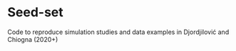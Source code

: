 # Seed-set
Code to reproduce simulation studies and data examples in Djordjilović and Chiogna (2020+)
